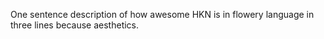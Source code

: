 One sentence description of how awesome HKN is in flowery language in three lines because aesthetics.
